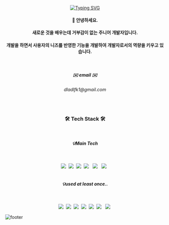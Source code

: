 <div align=center> 

[![Typing SVG](https://readme-typing-svg.demolab.com?font=Fira+Code&weight=500&size=40&duration=3000&pause=1000&center=true&vCenter=true&multiline=true&width=500&height=120&lines=Welcomt+to+my+github;nice+to+meet+you)](https://git.io/typing-svg)
</div>
<h4 align="center">💪 안녕하세요.</h4>
<h4 align="center">새로운 것을 배우는데 거부감이 없는 주니어 개발자입니다.</h4>
<h4 align="center"> 개발을 하면서 사용자의 니즈를 반영한 기능을 개발하여 개발자로서의 역량을 키우고 있습니다.</h4>
</br>
<h5 align="center">✉️ email ✉️</h5>
<h6 align="center">dladlfk1@gmail.com</h6>
</br>
<h3 align="center"><b>🛠 Tech Stack 🛠</b></h3>
</br>
<h5 align="center"><b>💡Main Tech </b></h5>
</br>
<p align="center">
<img src="https://img.shields.io/badge/styled-components-D26F8E?style=plastic-square&logo=Styled-components&logoColor=e6a070"/></a>&nbsp
<img src="https://img.shields.io/badge/Javascript-yellow?style=plastic-square&logo=Javascript&logoColor=white"/></a>&nbsp 
<img src="https://img.shields.io/badge/HTML-E34F26?style=plastic-square&logo=Html5&logoColor=white"/></a>&nbsp 
<img src="https://img.shields.io/badge/Recoil-FA4454?style=plastic-square&logo=Recoil&logoColor=white"/></a> &nbsp
<img src="https://img.shields.io/badge/CSS3-1572B6?style=plastic-square&logo=CSS3&logoColor=white"/></a> &nbsp
<img src="https://img.shields.io/badge/React-19B6E7?style=plastic-square&logo=React&logoColor=white"/></a> &nbsp


</br>
</br>
<h5 align="center"><b>💡used at least once.. </b></h5>
</br>
<p align="center">
<img src="https://img.shields.io/badge/Typescript-blue?style=plastic-square&logo=Typescript&logoColor=white"/></a>&nbsp 
<img src="https://img.shields.io/badge/Node.js-339933?style=plastic-square&logo=Node.js&logoColor=white"/></a>&nbsp 
<img src="https://img.shields.io/badge/Netlify-00C7B7?style=plastic-square&logo=Netlify&logoColor=e6a070"/></a>&nbsp
<img src="https://img.shields.io/badge/Heroku-430098?style=plastic-square&logo=Heroku&logoColor=white"/></a>&nbsp
<img src="https://img.shields.io/badge/Express-000000?style=plastic-square&logo=Express&logoColor=white"/></a>&nbsp 
<img src="https://img.shields.io/badge/Redux-764ABC?style=plastic-square&logo=Redux&logoColor=white"/></a> &nbsp
<img src="https://img.shields.io/badge/MongoDB-47A248?style=plastic-square&logo=MongoDB&logoColor=white"/></a>&nbsp 




![footer](https://capsule-render.vercel.app/api?type=waving&color=auto&height=100&section=footer&width=200)
